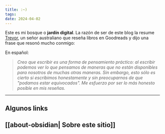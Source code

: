 ```yaml
---
title: :~)
tags: 
date: 2024-04-02
---
```


Este es mi bosque o **jardín digital**. La razón de ser de este blog la resume [Trevor](https://www.goodreads.com/user/show/175635-trevor), un señor australiano que reseña libros en Goodreads y dijo una frase que resonó mucho conmigo:

En español:

> *Creo que escribir es una forma de pensamiento práctico: al escribir podemos ver lo que pensamos de maneras que no están disponibles para nosotros de muchas otras maneras. Sin embargo, esto sólo es cierto si escribimos honestamente y sin preocuparnos de que "podamos estar equivocados". Me esfuerzo por ser lo más honesto posible en mis reseñas.*


---

## Algunos links

## [[about-obsidian| Sobre este sitio]]

<!-- <img src="https://i.etsystatic.com/8412806/r/il/5aad27/2074906857/il_794xN.2074906857_qdso.jpg"> -->





